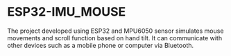 # ESP32-IMU_MOUSE
The project developed using ESP32 and MPU6050 sensor simulates mouse movements and scroll function based on hand tilt. It can communicate with other devices such as a mobile phone or computer via Bluetooth.
